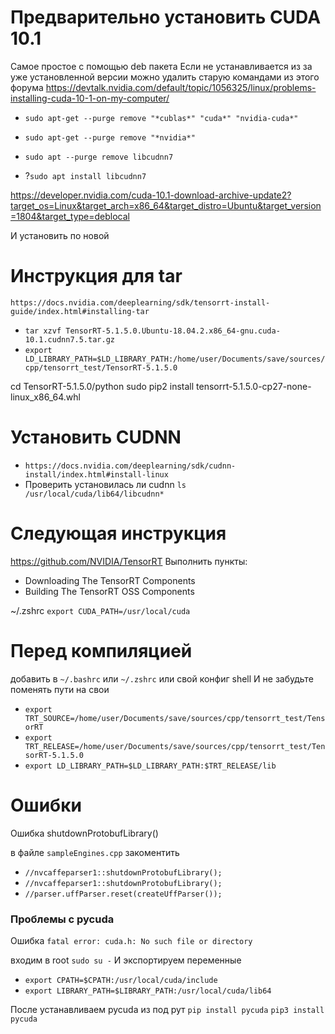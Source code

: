 # Предварительно установить CUDA 10.1
Самое простое с помощью deb пакета
Если не устанавливается из за уже установленной версии можно удалить старую командами из этого форума
https://devtalk.nvidia.com/default/topic/1056325/linux/problems-installing-cuda-10-1-on-my-computer/

- `sudo apt-get --purge remove "*cublas*" "cuda*" "nvidia-cuda*"`
- `sudo apt-get --purge remove "*nvidia*"`
- `sudo apt --purge remove libcudnn7`

- ?`sudo apt install libcudnn7`

https://developer.nvidia.com/cuda-10.1-download-archive-update2?target_os=Linux&target_arch=x86_64&target_distro=Ubuntu&target_version=1804&target_type=deblocal

И установить по новой

# Инструкция для tar
`https://docs.nvidia.com/deeplearning/sdk/tensorrt-install-guide/index.html#installing-tar`
- `tar xzvf TensorRT-5.1.5.0.Ubuntu-18.04.2.x86_64-gnu.cuda-10.1.cudnn7.5.tar.gz`
- `export LD_LIBRARY_PATH=$LD_LIBRARY_PATH:/home/user/Documents/save/sources/cpp/tensorrt_test/TensorRT-5.1.5.0`

cd TensorRT-5.1.5.0/python
sudo pip2 install tensorrt-5.1.5.0-cp27-none-linux_x86_64.whl

# Установить CUDNN
- `https://docs.nvidia.com/deeplearning/sdk/cudnn-install/index.html#install-linux`
- Проверить установилась ли cudnn `ls /usr/local/cuda/lib64/libcudnn*`

# Следующая инструкция 
https://github.com/NVIDIA/TensorRT
Выполнить пункты:
- Downloading The TensorRT Components
- Building The TensorRT OSS Components

~/.zshrc
`export CUDA_PATH=/usr/local/cuda`

# Перед компиляцией
добавить в `~/.bashrc` или `~/.zshrc` или свой конфиг shell
И не забудьте поменять пути на свои
- `export TRT_SOURCE=/home/user/Documents/save/sources/cpp/tensorrt_test/TensorRT`
- `export TRT_RELEASE=/home/user/Documents/save/sources/cpp/tensorrt_test/TensorRT-5.1.5.0`
- `export LD_LIBRARY_PATH=$LD_LIBRARY_PATH:$TRT_RELEASE/lib`

# Ошибки
Ошибка shutdownProtobufLibrary()

в файле `sampleEngines.cpp` закоментить

- `//nvcaffeparser1::shutdownProtobufLibrary();`
- `//nvcaffeparser1::shutdownProtobufLibrary();`
- `//parser.uffParser.reset(createUffParser());`

### Проблемы с pycuda

Ошибка `fatal error: cuda.h: No such file or directory`

входим в root `sudo su -`
И экспортируем переменные
- `export CPATH=$CPATH:/usr/local/cuda/include`
- `export LIBRARY_PATH=$LIBRARY_PATH:/usr/local/cuda/lib64`

После устанавливаем pycuda из под рут
`pip install pycuda`
`pip3 install pycuda`
